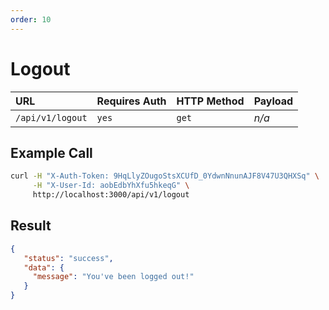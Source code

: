```yaml
---
order: 10
---
```


# Logout
| URL | Requires Auth | HTTP Method | Payload |
| :--- | :--- | :--- | :--- |
| `/api/v1/logout` | `yes` | `get` | _n/a_ |

## Example Call
```bash
curl -H "X-Auth-Token: 9HqLlyZOugoStsXCUfD_0YdwnNnunAJF8V47U3QHXSq" \
     -H "X-User-Id: aobEdbYhXfu5hkeqG" \
     http://localhost:3000/api/v1/logout
```

## Result
```json
{
   "status": "success",
   "data": {
     "message": "You've been logged out!"
   }
}
```
